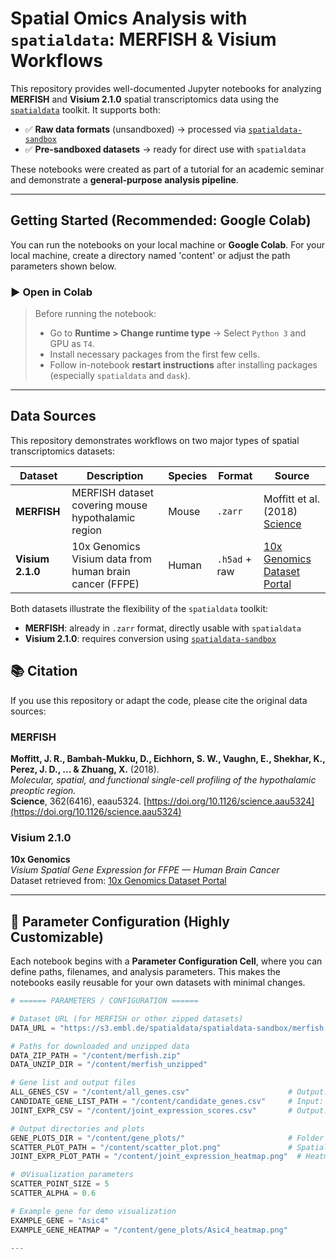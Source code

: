 # Spatial Omics Analysis with `spatialdata`: MERFISH & Visium Workflows

This repository provides well-documented Jupyter notebooks for analyzing **MERFISH** and **Visium 2.1.0** spatial transcriptomics data using the [`spatialdata`](https://github.com/scverse/spatialdata) toolkit. It supports both:

- ✅ **Raw data formats** (unsandboxed) → processed via [`spatialdata-sandbox`](https://github.com/scverse/spatialdata-sandbox)
- ✅ **Pre-sandboxed datasets** → ready for direct use with `spatialdata`

These notebooks were created as part of a tutorial for an academic seminar and demonstrate a **general-purpose analysis pipeline**.

---

## Getting Started (Recommended: Google Colab)

You can run the notebooks on your local machine or **Google Colab**. For your local machine, create a directory named 'content' or adjust the path parameters shown below.

### ▶️ Open in Colab

> Before running the notebook:
> - Go to **Runtime > Change runtime type** → Select `Python 3` and GPU as `T4`.
> - Install necessary packages from the first few cells.
> - Follow in-notebook **restart instructions** after installing packages (especially `spatialdata` and `dask`).

---



##  Data Sources

This repository demonstrates workflows on two major types of spatial transcriptomics datasets:

| Dataset         | Description                                                   | Species | Format        | Source                                                                                 |
|------------------|---------------------------------------------------------------|---------|---------------|----------------------------------------------------------------------------------------|
| **MERFISH**       | MERFISH dataset covering mouse hypothalamic region            | Mouse   | `.zarr`        | Moffitt et al. (2018) [Science](https://doi.org/10.1126/science.aau5324)               |
| **Visium 2.1.0**  | 10x Genomics Visium data from human brain cancer (FFPE)       | Human   | `.h5ad` + raw  | [10x Genomics Dataset Portal](https://www.10xgenomics.com/resources/datasets)         |

Both datasets illustrate the flexibility of the `spatialdata` toolkit:

- **MERFISH**: already in `.zarr` format, directly usable with `spatialdata`
- **Visium 2.1.0**: requires conversion using [`spatialdata-sandbox`](https://github.com/scverse/spatialdata-sandbox)

## 📚 Citation

If you use this repository or adapt the code, please cite the original data sources:

### MERFISH

**Moffitt, J. R., Bambah-Mukku, D., Eichhorn, S. W., Vaughn, E., Shekhar, K., Perez, J. D., ... & Zhuang, X.** (2018).  
*Molecular, spatial, and functional single-cell profiling of the hypothalamic preoptic region.*  
**Science**, 362(6416), eaau5324. [https://doi.org/10.1126/science.aau5324](https://doi.org/10.1126/science.aau5324)

### Visium 2.1.0

**10x Genomics**  
*Visium Spatial Gene Expression for FFPE — Human Brain Cancer*  
Dataset retrieved from: [10x Genomics Dataset Portal](https://www.10xgenomics.com/resources/datasets)

---


## 🔧 Parameter Configuration (Highly Customizable)

Each notebook begins with a **Parameter Configuration Cell**, where you can define paths, filenames, and analysis parameters. This makes the notebooks easily reusable for your own datasets with minimal changes.

```python
# ====== PARAMETERS / CONFIGURATION ======

# Dataset URL (for MERFISH or other zipped datasets)
DATA_URL = "https://s3.embl.de/spatialdata/spatialdata-sandbox/merfish.zip"  # Replace with desired dataset

# Paths for downloaded and unzipped data
DATA_ZIP_PATH = "/content/merfish.zip"
DATA_UNZIP_DIR = "/content/merfish_unzipped"

# Gene list and output files
ALL_GENES_CSV = "/content/all_genes.csv"                      # Output: All detected genes in dataset
CANDIDATE_GENE_LIST_PATH = "/content/candidate_genes.csv"     # Input: Custom gene list for joint expression
JOINT_EXPR_CSV = "/content/joint_expression_scores.csv"       # Output: CSV with joint expression + coordinates

# Output directories and plots
GENE_PLOTS_DIR = "/content/gene_plots/"                       # Folder for individual gene heatmaps
SCATTER_PLOT_PATH = "/content/scatter_plot.png"               # Spatial scatter plot of all spots
JOINT_EXPR_PLOT_PATH = "/content/joint_expression_heatmap.png"  # Heatmap of joint expression

# ⚙Visualization parameters
SCATTER_POINT_SIZE = 5
SCATTER_ALPHA = 0.6

# Example gene for demo visualization
EXAMPLE_GENE = "Asic4"
EXAMPLE_GENE_HEATMAP = "/content/gene_plots/Asic4_heatmap.png"

---





